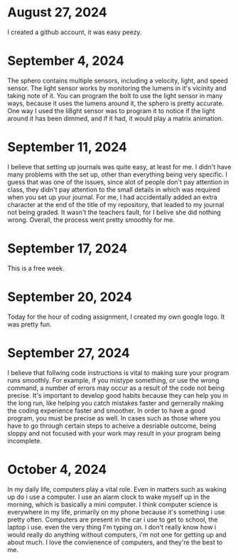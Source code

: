 # August 27, 2024
I created a github account, it was easy peezy.
# September 4, 2024
The sphero contains multiple sensors, including a velocity, light, and speed sensor. The light sensor works by monitoring the lumens in it's vicinity and taking note of it. You can program the bolt to use the light sensor in many ways, because it uses the lumens around it, the sphero is pretty accurate. One way I used the li8ght sensor was to program it to notice if the light around it has been dimmed, and if it had, it would play a matrix animation.
# September 11, 2024
I believe that setting up journals was quite easy, at least for me. I didn't have many problems with the set up, other than everything being very specific. I guess that was one of the issues, since alot of people don't pay attention in class, they didn't pay attention to the small details in which was required when you set up your journal. For me, I had accidentally added an extra character at the end of the title of my repository, that leaded to my journal not being graded. It wasn't the teachers fault, for I belive she did nothing wrong. Overall, the process went pretty smoothly for me. 
# September 17, 2024
This is a free week.
# September 20, 2024
Today for the hour of coding assignment, I created my own google logo. It was pretty fun.
# September 27, 2024
I believe that follwing code instructions is vital to making sure your program runs smoothly. For example, if you mistype something, or use the wrong command, a number of errors may occur as a result of the code not being precise. It's important to develop good habits because they can help you in the long run, like helping you catch mistakes faster and gernerally making the coding experience faster and smoother. In order to have a good program, you must be precise as well. In cases such as those where you have to go through certain steps to acheive a desriable outcome, being sloppy and not focused with your work may result in your program being incomplete.
# October 4, 2024
In my daily life, computers play a vital role. Even in matters such as waking up do i use a computer. I use an alarm clock to wake myself up in the morning, which is basically a mini computer. I think computer science is everywhere in my life, primarily on my phone because it's something i use pretty often. Computers are present in the car i use to get to school, the laptop i use. even the very thing I'm typing on. I don't really know how i would really do anything without computers, i'm not one for getting up and about much. I love the convienence of computers, and they're the best to me.
